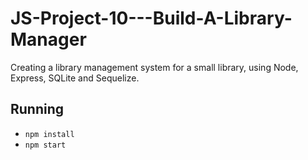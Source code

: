 # JS-Project-10---Build-A-Library-Manager
Creating a library management system for a small library, using Node, Express, SQLite and Sequelize.

## Running
* `npm install`
* `npm start`
